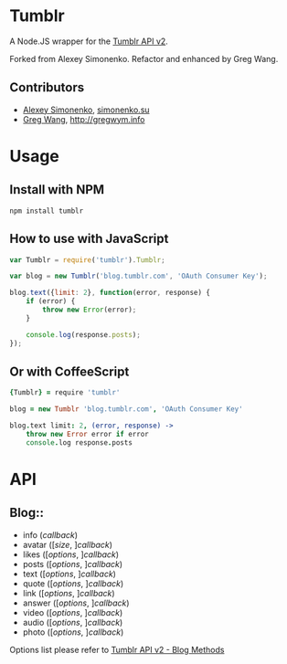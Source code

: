 # Tumblr

A Node.JS wrapper for the [Tumblr API v2](http://www.tumblr.com/docs/en/api/v2).

Forked from Alexey Simonenko. Refactor and enhanced by Greg Wang.

## Contributors

* [Alexey Simonenko](mailto:alexey@simonenko.su), [simonenko.su](http://simonenko.su)
* [Greg Wang](https://github.com/gregwym), <http://gregwym.info>

# Usage

## Install with NPM

	npm install tumblr


## How to use with JavaScript

```javascript
var Tumblr = require('tumblr').Tumblr;

var blog = new Tumblr('blog.tumblr.com', 'OAuth Consumer Key');

blog.text({limit: 2}, function(error, response) {
	if (error) {
		throw new Error(error);
	}

	console.log(response.posts);
});
```

## Or with CoffeeScript

```coffeescript
{Tumblr} = require 'tumblr'

blog = new Tumblr 'blog.tumblr.com', 'OAuth Consumer Key'

blog.text limit: 2, (error, response) ->
	throw new Error error if error
	console.log response.posts
```

# API

## Blog::

* info (*callback*)
* avatar ([*size*, ]*callback*)
* likes ([*options*, ]*callback*)
* posts ([*options*, ]*callback*)
* text ([*options*, ]*callback*)
* quote ([*options*, ]*callback*)
* link ([*options*, ]*callback*)
* answer ([*options*, ]*callback*)
* video ([*options*, ]*callback*)
* audio ([*options*, ]*callback*)
* photo ([*options*, ]*callback*)

Options list please refer to [Tumblr API v2 - Blog Methods](http://www.tumblr.com/docs/en/api/v2#blog_methods)
